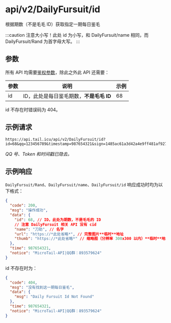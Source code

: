 # api/v2/DailyFursuit/id
根据期数（不是毛毛 ID）获取指定一期每日鉴毛

:::caution
注意大小写！此处 id 为小写，和 DailyFursuit/name 相同，而 DailyFursuit/Rand 为首字母大写。
:::

## 参数
所有 API 均需要[鉴权参数](/docs/misc/furbot/#鉴权)，除此之外此 API 还需要：

| 参数 | 说明                                    | 示例 |
|------|-----------------------------------------|------|
| id   | ID，此处是每日鉴毛期数，**不是毛毛 ID** | 68   |

id 不存在时错误码为 404。

## 示例请求
```url
https://api.tail.icu/api/v2/DailyFursuit/id?id=68&qq=123456789&timestamp=987654321&sign=1485ac61a3d42a4e9ff481af927c7922
```
*QQ 号、Token 和时间戳已隐去。*

## 示例响应
`DailyFursuit/Rand`、`DailyFursuit/name`、`DailyFursuit/id` 响应成功时均为以下格式：
```json
{
  "code": 200,
  "msg": "操作成功",
  "data": {
    "id": 68, // ID，此处为期数，不是毛毛的 ID
    // 注意 DailyFursuit 相关 API 没有 cid
    "name": "刀助", // 名字
    "url": "https://*此处省略*", // 完整图片**临时**地址
    "thumb": "https://*此处省略*" // 缩略图（分辨率 300x300 以内）**临时**地址
  },
  "time": 987654321,
  "notice": "MicroTail-API|QQ群：893579624"
}
```

id 不存在时为：
```json
{
  "code": 404,
  "msg": "没有找到这一期每日鉴毛",
  "data": {
    "msg": "Daily Fursuit Id Not Found"
  },
  "time": 987654321,
  "notice": "MicroTail-API|QQ群：893579624"
}
```

